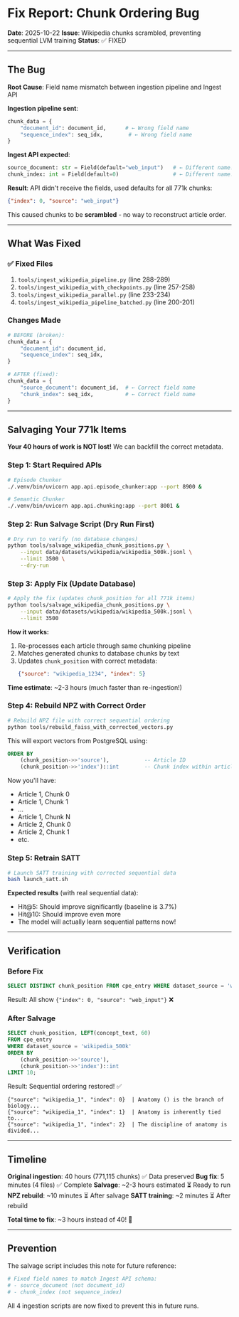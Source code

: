 # Fix Report: Chunk Ordering Bug

**Date**: 2025-10-22
**Issue**: Wikipedia chunks scrambled, preventing sequential LVM training
**Status**: ✅ FIXED

---

## The Bug

**Root Cause**: Field name mismatch between ingestion pipeline and Ingest API

**Ingestion pipeline sent**:
```python
chunk_data = {
    "document_id": document_id,      # ← Wrong field name
    "sequence_index": seq_idx,        # ← Wrong field name
}
```

**Ingest API expected**:
```python
source_document: str = Field(default="web_input")   # ← Different name!
chunk_index: int = Field(default=0)                 # ← Different name!
```

**Result**: API didn't receive the fields, used defaults for all 771k chunks:
```json
{"index": 0, "source": "web_input"}
```

This caused chunks to be **scrambled** - no way to reconstruct article order.

---

## What Was Fixed

### ✅ Fixed Files

1. `tools/ingest_wikipedia_pipeline.py` (line 288-289)
2. `tools/ingest_wikipedia_with_checkpoints.py` (line 257-258)
3. `tools/ingest_wikipedia_parallel.py` (line 233-234)
4. `tools/ingest_wikipedia_pipeline_batched.py` (line 200-201)

### Changes Made

```python
# BEFORE (broken):
chunk_data = {
    "document_id": document_id,
    "sequence_index": seq_idx,
}

# AFTER (fixed):
chunk_data = {
    "source_document": document_id,  # ← Correct field name
    "chunk_index": seq_idx,          # ← Correct field name
}
```

---

## Salvaging Your 771k Items

**Your 40 hours of work is NOT lost!** We can backfill the correct metadata.

### Step 1: Start Required APIs

```bash
# Episode Chunker
./.venv/bin/uvicorn app.api.episode_chunker:app --port 8900 &

# Semantic Chunker
./.venv/bin/uvicorn app.api.chunking:app --port 8001 &
```

### Step 2: Run Salvage Script (Dry Run First)

```bash
# Dry run to verify (no database changes)
python tools/salvage_wikipedia_chunk_positions.py \
    --input data/datasets/wikipedia/wikipedia_500k.jsonl \
    --limit 3500 \
    --dry-run
```

### Step 3: Apply Fix (Update Database)

```bash
# Apply the fix (updates chunk_position for all 771k items)
python tools/salvage_wikipedia_chunk_positions.py \
    --input data/datasets/wikipedia/wikipedia_500k.jsonl \
    --limit 3500
```

**How it works:**
1. Re-processes each article through same chunking pipeline
2. Matches generated chunks to database chunks by text
3. Updates `chunk_position` with correct metadata:
   ```json
   {"source": "wikipedia_1234", "index": 5}
   ```

**Time estimate**: ~2-3 hours (much faster than re-ingestion!)

### Step 4: Rebuild NPZ with Correct Order

```bash
# Rebuild NPZ file with correct sequential ordering
python tools/rebuild_faiss_with_corrected_vectors.py
```

This will export vectors from PostgreSQL using:
```sql
ORDER BY
    (chunk_position->>'source'),           -- Article ID
    (chunk_position->>'index')::int        -- Chunk index within article
```

Now you'll have:
- Article 1, Chunk 0
- Article 1, Chunk 1
- ...
- Article 1, Chunk N
- Article 2, Chunk 0
- Article 2, Chunk 1
- etc.

### Step 5: Retrain SATT

```bash
# Launch SATT training with corrected sequential data
bash launch_satt.sh
```

**Expected results** (with real sequential data):
- Hit@5: Should improve significantly (baseline is 3.7%)
- Hit@10: Should improve even more
- The model will actually learn sequential patterns now!

---

## Verification

### Before Fix

```sql
SELECT DISTINCT chunk_position FROM cpe_entry WHERE dataset_source = 'wikipedia_500k' LIMIT 5;
```
Result: All show `{"index": 0, "source": "web_input"}` ❌

### After Salvage

```sql
SELECT chunk_position, LEFT(concept_text, 60)
FROM cpe_entry
WHERE dataset_source = 'wikipedia_500k'
ORDER BY
    (chunk_position->>'source'),
    (chunk_position->>'index')::int
LIMIT 10;
```
Result: Sequential ordering restored! ✅
```
{"source": "wikipedia_1", "index": 0}  | Anatomy () is the branch of biology...
{"source": "wikipedia_1", "index": 1}  | Anatomy is inherently tied to...
{"source": "wikipedia_1", "index": 2}  | The discipline of anatomy is divided...
```

---

## Timeline

**Original ingestion**: 40 hours (771,115 chunks) ✅ Data preserved
**Bug fix**: 5 minutes (4 files) ✅ Complete
**Salvage**: ~2-3 hours estimated ⏳ Ready to run
**NPZ rebuild**: ~10 minutes ⏳ After salvage
**SATT training**: ~2 minutes ⏳ After rebuild

**Total time to fix**: ~3 hours instead of 40! 🎉

---

## Prevention

The salvage script includes this note for future reference:

```python
# Fixed field names to match Ingest API schema:
# - source_document (not document_id)
# - chunk_index (not sequence_index)
```

All 4 ingestion scripts are now fixed to prevent this in future runs.
